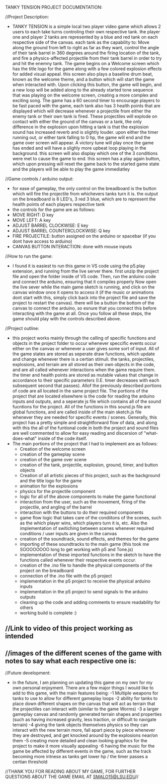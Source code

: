 TANKY TENSION PROJECT DOCUMENTATION:

//Project Description:
-   TANKY TENSION is a simple local two player video game which allows 2 users to each take turns controling their own respective tank. the player one and player 2 tanks are represented by a blue and red tank on each respective side of the canvas.
    each tank as the capability to: Move along the ground from left to right as far as they want, control the angle of their tank barrel in 360 degrees around the firing location of the tank, and fire a physics-affected projectile from their tank barrel
    in order to try and hit the enemny tank. The game begins on a Welcome screen which has the title logo for the game along with a few colored explosion effects for added visual appeal. this screen also plays a baseline drum beat, known as the welcome theme,
    and a button which will start the game when interacted with. Upon clicking this button, the game will begin, and a new loop will be added along to the already started tone sequence that was playing on the welcome screen, creating a more complex and exciting song.
    The game has a 60 second timer to encourage players to be fast paced with the game, each tank also has 3 health points that are displayed which will decrease whenever a projectile from either the enemy tank or their own tank is fired. These projectiles will explode on contact with either
    the ground of the canvas or a tank, the only difference in the explosion upon hitting a tank is that the explosion sound has increased reverb and is slightly louder. upon either the timer running out, or either tank falling to 0 hp, the game will end and the game over
    screen will appear. A victory tune will play once the game has ended and will have a slighly more upbeat loop playing in the background. this screen will also display which one of the 3 conditions were met to cause the game to end. this screen has a play again button,
    which upon pressing will reset the game back to the started game state and the players will be able to play the game immediatley

//Game controls / arduino output:
- for ease of gameplay, the only control on the breadboard is the button which will fire the projectile from whichevers tanks turn it is. the output on the breadboard is 6 LED's, 3 red 3 blue, which are to represent the health points of each players respective tank
- the controls for the game are as follows:
-   MOVE RIGHT: D key
-   MOVE LEFT: A key
-   ADJUST BARREL CLOCKWISE: E key
-   ADJUST BARREL COUNTERCLOCKWISE: Q key
-   FIRE PROJECTILE: button assigned on the arduino or spacebar (if you dont have access to arduino)
-   CANVAS BUTTON INTERACTION: done with mouse inputs

//How to run the game:
-  I found it is easiest to run this game in VS code using the p5.play extension, and running from the live server there. first unzip the project file and open the folder inside of VS code. Then, run the arduino code and connect the arduino, ensuring that it compiles properly
   Now open the live sever while the main game sketch is running, and click on the canvas window once it opens to access it (if the music or animations dont start with this, simply click back into the project file and save the project to restart the canvas).
   there will be a button the bottom of the canvas to connect the arduino, so esnure that you connect this before interacting with the game at all. Once you follow all these steps, the game should play with the controls described above.
    
//Project outline: 
-  this project works mainly through the calling of specific functions and objects in the project folder to occur whenever speccific events occur either on the canvas or whenever a user gives some sort of input. All of the game states are stored as seperate draw functions,
   which update and change whenever there is a certian stimuli. the tanks, projectiles, explosions, and terrain are all stored as their own objects in the code, and are all called whenever interactions when the game require them. the timer and health points are stored as
   mutable values that change in accordance to their specific parameters (I.E. timer decreases with each subsequent second that passes). Allof the previously described portions of code are all located in the same project file. The portions of the project that are located
   elsewhere is the code for reading the arduino inputs and outputs, and a seperate js file which contains all of the sound fucntions for the project. All of the functions in this sound.js file are global functions, and are called inside of the main sketch.js file whenever
   they are needed for specific events / scenes. Generally, this project has a pretty simple and straightforward flow of data, and along with this the all of the funtional code in both the project and sound files are well commented to allow for easy reading and discersion
   of "what-does-what" inside of the code itself.
-  The main portions of the project that I had to implement are as follows:
    - Creation of the welcome screen
    - creation of the gameplay scene
    - creation of the game over scene
    - creation of the tank, projectile, explosion, ground, timer, and button objects
    - Creation of all artistic pieces of this project, such as the background and the title logo for the game 
    - animation for the explosions
    - physics for the projectile component
    - logic for all of the above components to make the game functional
    - interaction from the user, such as the movement, firing of the projectile, and angling of the barrel
    - interaction with the buttons to do their required components
    - game flow logic that takes care of the condiitons of the scenes, such as the which player wins, which players turn it is, etc. Also the implementation of switiching between scenes whenever required conditions / user inputs are given in the canvas
    - creation of the soundtrack, sound effects, and themes for the game
    - importing of these soundtracks to the main game (this took me SOOOOOOOO long to get working with p5 and Tone.js)
    - implementation of these imported functions in the sketch to have the functions called whenever their respective events occur.
    - creation of the .ino file to handle the physical components of the project on the  breadboard
    - connection of the .ino file with the p5 project
    - implementation in the p5 project to receive the physical arduino inputs
    - implementation in the p5 project to send signals to the arduino outputs
    - cleaning up the code and adding comments to ensure readability for others
    - working build is complete :)

//Link to video of this project working as intended
-  

//images of the different scenes of the game with notes to say what each respective one is: 
- 

//Future development:
-  in the future, I am planning on updating this game on my own for my own personal enjoyment. There are a few major things I would like to add to this game, with the main features being:
   -1 Multiple weapons for tanks to use to allow for different gameplay loops
     -2 ability for tanks to place down different shapes on the canvas that will act as terrain that the projectiles can interact with (similar to the game Worms)
       -3 a larger gameplay canvas and randomly generated terrain shapes and properties (such as having increased gravity, less traction, or difficult to navigate terrain)
         -4 giving the tank objects themselves physics so they can interact with the new terrain more, fall apart piece by piece whenever they are destroyed, and get knocked around by the explosions near/on them
           -5 creating more detailed and clean looking graphics for the project to make it more visually appealing
             -6 having the music for the game be affected by different events in the game, such as the track becoming more intnese as tanks get lower hp / the timer passes a certian threshold


//THANK YOU FOR READING ABOUT MY GAME, FOR FURTHER QUESTIONS ABOUT THE GAME EMAIL AT SMALO15@LSU.EDU//
